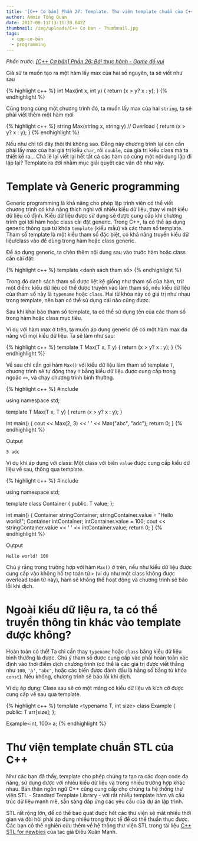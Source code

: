 ```yaml
---
title: '[C++ Cơ bản] Phần 27: Template. Thư viện template chuẩn của C++.'
author: Admin Tổng Quản
date: 2017-09-11T13:11:39.042Z
thumbnail: /img/uploads/C++ Co ban - Thumbnail.jpg
tags:
  - cpp-cơ-bản
  - programming
---
```

*Phần trước: [\[C++ Cơ bản\] Phần 26: Bài thực hành - Game đố vui](http://cowboycoder.tech/article/c-co-ban-phan-26-bai-thuc-hanh-game-do-vui)*

Giả sử ta muốn tạo ra một hàm lấy max của hai số nguyên, ta sẽ viết như sau

{% highlight c++ %}
int Max(int x, int y)
{
    return (x > y? x : y);
}
{% endhighlight %}

Cũng trong cùng một chương trình đó, ta muốn lấy max của hai ```string```, ta sẽ phải viết thêm một hàm mới

{% highlight c++ %}
string Max(string x, string y) // Overload
{
    return (x > y? x : y);
}
{% endhighlight %}

Nếu như chỉ tới đây thôi thì không sao. Đằng này chương trình lại còn cần phải lấy max của hai giá trị kiểu ```char```, rồi ```double```, của giá trị kiểu class mà ta thiết kế ra… Chả lẽ lại viết lại hết tất cả các hàm có cùng một nội dung lặp đi lặp lại? Template ra đời nhằm mục giải quyết các vấn đề như vậy.

# Template và Generic programming

Generic programming là khả năng cho phép lập trình viên có thể viết chương trình có khả năng thích nghi với nhiều kiểu dữ liệu, thay vì một kiểu dữ liệu cố định. Kiểu dữ liệu được sử dụng sẽ được cung cấp khi chương trình gọi tới hàm hoặc class cài đặt generic. Trong C++, ta có thể áp dụng generic thông qua từ khóa ```template``` (kiểu mẫu) và các tham số template. Tham số template là một kiểu tham số đặc biệt, có khả năng truyền kiểu dữ liệu/class vào để dùng trong hàm hoặc class generic.

Để áp dụng generic, ta chèn thêm nội dung sau vào trước hàm hoặc class cần cài đặt:

{% highlight c++ %}
template <danh sách tham số>
{% endhighlight %}

Trong đó danh sách tham số được liệt kê giống như tham số của hàm, trừ một điểm: kiểu dữ liệu có thể được truyền vào làm tham số, nếu kiểu dữ liệu của tham số này là ```typename``` hoặc ```class```. Hai từ khóa này có giá trị như nhau trong template, nên bạn có thể sử dụng cái nào cũng được.

Sau khi khai báo tham số template, ta có thể sử dụng tên của các tham số trong hàm hoặc class mục tiêu.

Ví dụ với hàm max ở trên, ta muốn áp dụng generic để có một hàm max đa năng với mọi kiểu dữ liệu. Ta sẽ làm như sau:

{% highlight c++ %}
template <typename T> T Max(T x, T y)
{
    return (x > y? x : y);
}
{% endhighlight %}

Về sau chỉ cần gọi hàm ```Max()``` với kiểu dữ liệu làm tham số template ```T```, chương trình sẽ tự động thay ```T``` bằng kiểu dữ liệu được cung cấp trong ngoặc ```<>```, và chạy chương trình bình thường.

{% highlight c++ %}
#include <iostream>

using namespace std;

template <typename T> T Max(T x, T y)
{
    return (x > y? x : y);
}

int main()
{
    cout << Max<int>(2, 3) << ' ' << Max<string>("abc", "adc");
    return 0;
}
{% endhighlight %}

Output

```
3 adc
```

Ví dụ khi áp dụng với class: Một class với biến ```value``` được cung cấp kiểu dữ liệu về sau, thông qua template.

{% highlight c++ %}
#include <iostream>

using namespace std;

template <typename T> class Container
{
    public:
        T value;
};

int main()
{
    Container<string> stringContainer;
    stringContainer.value = "Hello world!";
    Container<int> intContainer;
    intContainer.value = 100;
    cout << stringContainer.value << ' ' << intContainer.value;
    return 0;
}
{% endhighlight %}

Output

```
Hello world! 100
```

Chú ý rằng trong trường hợp với hàm ```Max()``` ở trên, nếu như kiểu dữ liệu được cung cấp vào không hỗ trợ toán tử ```>``` (ví dụ như một class không được overload toán tử này), hàm sẽ không thể hoạt động và chương trình sẽ báo lỗi khi dịch.

# Ngoài kiểu dữ liệu ra, ta có thể truyền thông tin khác vào template được không?

Hoàn toàn có thể! Ta chỉ cần thay ```typename``` hoặc ```class``` bằng kiểu dữ liệu bình thường là được. Chú ý tham số được cung cấp vào phải hoàn toàn xác định vào thời điểm dịch chương trình (có thể là các giá trị được viết thẳng như ```100```, ```'a'```, ```"abc"```, hoặc các biến được đánh dấu là hằng số bằng từ khóa ```const```). Nếu không, chương trình sẽ báo lỗi khi dịch.

Ví dụ áp dụng: Class sau sẽ có một mảng có kiểu dữ liệu và kích cỡ được cung cấp về sau qua template.

{% highlight c++ %}
template <typename T, int size> class Example
{
    public:
        T arr[size];
};

Example<int, 100> a;
{% endhighlight %}

# Thư viện template chuẩn STL của C++
Như các bạn đã thấy, template cho phép chúng ta tạo ra các đoạn code đa năng, sử dụng được với nhiều kiểu dữ liệu và trong nhiều trường hợp khác nhau. Bản thân ngôn ngữ C++ cũng cung cấp cho chúng ta hệ thống thư viện STL - Standard Template Library - với rất nhiều template hàm và cấu trúc dữ liệu mạnh mẽ, sẵn sàng đáp ứng các yêu cầu của dự án lập trình.

STL rất rộng lớn, để có thể bao quát được hết các thư viện sẽ mất nhiều thời gian và đòi hỏi phải áp dụng nhiều trong thực tế để có thể thuần thục được. Các bạn có thể nghiên cứu thêm về hệ thống thư viện STL trong tài liệu [C++ STL for newbies](http://www.mediafire.com/download/5o1gllos4gjkz3k/STL.pdf) của tác giả Điêu Xuân Mạnh.


